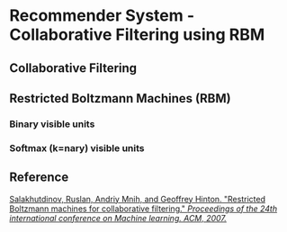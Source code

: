 # Recommender System - Collaborative Filtering using RBM

## Collaborative Filtering

## Restricted Boltzmann Machines (RBM)
### Binary visible units
### Softmax (k=nary) visible units

## Reference
[Salakhutdinov, Ruslan, Andriy Mnih, and Geoffrey Hinton. "Restricted Boltzmann machines for collaborative filtering." *Proceedings of the 24th international conference on Machine learning. ACM, 2007.*](http://swoh.web.engr.illinois.edu/courses/IE598/handout/fall2016_slide2.pdf)


